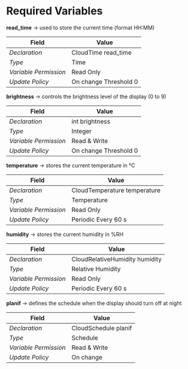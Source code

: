 # Required Variables

**read_time** → used to store the current time (format HH:MM)

| Field                 | Value                          |
|-----------------------|--------------------------------|
| *Declaration*         | CloudTime read_time            |
| *Type*                | Time                           |
| *Variable Permission* | Read Only                      |
| *Update Policy*       | On change Threshold 0          |

**brightness** → controls the brightness level of the display (0 to 9)

| Field                 | Value                          |
|-----------------------|--------------------------------|
| *Declaration*         | int brightness                 |
| *Type*                | Integer                        |
| *Variable Permission* | Read & Write                   |
| *Update Policy*       | On change Threshold 0          |

**temperature** → stores the current temperature in °C

| Field                 | Value                          |
|-----------------------|--------------------------------|
| *Declaration*         | CloudTemperature temperature   |
| *Type*                | Temperature                    |
| *Variable Permission* | Read Only                      |
| *Update Policy*       | Periodic Every 60 s            |

**humidity** → stores the current humidity in %RH

| Field                 | Value                          |
|-----------------------|--------------------------------|
| *Declaration*         | CloudRelativeHumidity humidity |
| *Type*                | Relative Humidity              |
| *Variable Permission* | Read Only                      |
| *Update Policy*       | Periodic Every 60 s            |

**planif** → defines the schedule when the display should turn off at night

| Field                 | Value                          |
|-----------------------|--------------------------------|
| *Declaration*         | CloudSchedule planif           |
| *Type*                | Schedule                       |
| *Variable Permission* | Read & Write                   |
| *Update Policy*       | On change                      |
